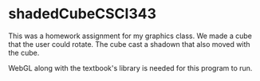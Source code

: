 # shadedCubeCSCI343

This was a homework assignment for my graphics class.  We made a cube that the user could rotate.  The cube cast a shadown that also moved with the cube.

WebGL along with the textbook's library is needed for this program to run.
